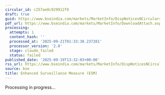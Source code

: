```yaml
---
circular_id: c257ae8c929912f0
draft: true
guid: https://www.bseindia.com/markets/MarketInfo/DispNoticesNCirculars.aspx?Noticeid={153502E1-D1D1-4911-8690-F8DBBD7D2DE7}&noticeno=20250919-32&dt=09/19/2025&icount=32&totcount=44&flag=0
pdf_url: https://www.bseindia.com/markets/MarketInfo/DownloadAttach.aspx?id=20250919-32&attachedId=5f12fe1e-04c9-413d-aeb5-ab9beba95894
processing:
  attempts: 1
  content_hash: ''
  processed_at: '2025-09-21T01:33:38.237281'
  processor_version: '2.0'
  stage: claude_failed
  status: failed
published_date: '2025-09-19T13:32:03+00:00'
rss_url: https://www.bseindia.com/markets/MarketInfo/DispNoticesNCirculars.aspx?Noticeid={153502E1-D1D1-4911-8690-F8DBBD7D2DE7}&noticeno=20250919-32&dt=09/19/2025&icount=32&totcount=44&flag=0
source: bse
title: Enhanced Surveillance Measure (ESM)
---
```


Processing in progress...